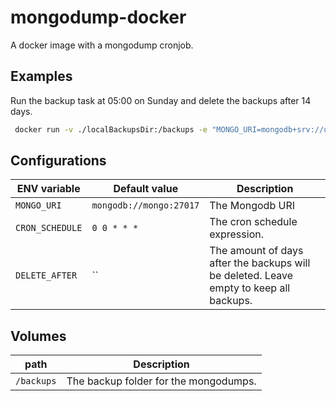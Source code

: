 # mongodump-docker

A docker image with a mongodump cronjob.

## Examples

Run the backup task at 05:00 on Sunday and delete the backups after 14 days. 

```bash
 docker run -v ./localBackupsDir:/backups -e "MONGO_URI=mongodb+srv://username:password@mongodb-cluster.mongodb.net" -e DELETE_AFTER=14 -e "CRON_SCHEDULE=0 5 * * sun" --name mongodump mongodump:5.0
```

## Configurations

| ENV variable    	| Default value           	| Description                                                                            	|
|-----------------	|-------------------------	|----------------------------------------------------------------------------------------	|
| `MONGO_URI`     	| `mongodb://mongo:27017` 	| The Mongodb URI                                                                        	|
| `CRON_SCHEDULE` 	| `0 0 * * *`             	| The cron schedule expression.                                                          	|
| `DELETE_AFTER`  	| ``                      	| The amount of days after the backups will be deleted. Leave empty to keep all backups. 	|

## Volumes

| path       	| Description                           	|
|------------	|---------------------------------------	|
| `/backups` 	| The backup folder for the mongodumps. 	|
